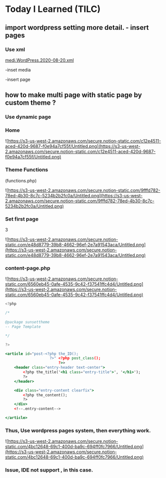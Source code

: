 # Today I Learned (TILC)

## import wordpress setting more detail. - insert pages 

### Use xml

[medi.WordPress.2020-08-20.xml](https://s3-us-west-2.amazonaws.com/secure.notion-static.com/09b96cda-5517-49f0-ba78-3a2f6b211d49/medi.WordPress.2020-08-20.xml)

-inset media

-insert page

## how to make multi page with static page by custom theme ?

### Use dynamic page

### Home

![https://s3-us-west-2.amazonaws.com/secure.notion-static.com/c12e4511-aced-420d-9687-f0e94a7cf55f/Untitled.png](https://s3-us-west-2.amazonaws.com/secure.notion-static.com/c12e4511-aced-420d-9687-f0e94a7cf55f/Untitled.png)

### Theme Functions

(functions.php)

![https://s3-us-west-2.amazonaws.com/secure.notion-static.com/9fffd782-78ed-4b30-8c7c-5234b2b2fc0a/Untitled.png](https://s3-us-west-2.amazonaws.com/secure.notion-static.com/9fffd782-78ed-4b30-8c7c-5234b2b2fc0a/Untitled.png)

### Set first page

3

![https://s3-us-west-2.amazonaws.com/secure.notion-static.com/e48d8779-39b8-4662-96ef-2e7a91543aca/Untitled.png](https://s3-us-west-2.amazonaws.com/secure.notion-static.com/e48d8779-39b8-4662-96ef-2e7a91543aca/Untitled.png)

### content-page.php

![https://s3-us-west-2.amazonaws.com/secure.notion-static.com/6560eb45-0afe-4535-9c42-f37541ffc4d4/Untitled.png](https://s3-us-west-2.amazonaws.com/secure.notion-static.com/6560eb45-0afe-4535-9c42-f37541ffc4d4/Untitled.png)

```jsx
<?php

/*
	
@package sunsettheme
-- Page Template

*/

?>

<article id="post-<?php the_ID();
					?>" <?php post_class();
						?>>
	<header class="entry-header text-center">
		<?php the_title('<h1 class="entry-title">', '</h1>');
		?>
	</header>

	<div class="entry-content clearfix">
		<?php the_content();
		?>
	</div>
	<!--.entry-content-->

</article>
```

### Thus, Use wordpress pages system, then everything work.

![https://s3-us-west-2.amazonaws.com/secure.notion-static.com/4bc12648-69c1-400d-ba9c-694ff0fc7966/Untitled.png](https://s3-us-west-2.amazonaws.com/secure.notion-static.com/4bc12648-69c1-400d-ba9c-694ff0fc7966/Untitled.png)

### Issue, IDE not support , in this case.